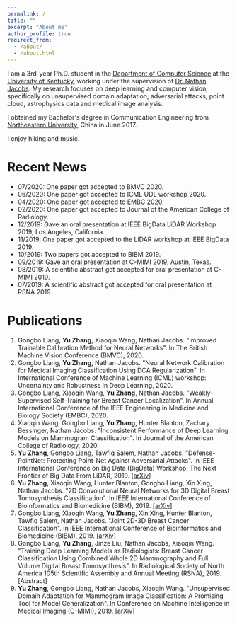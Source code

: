 ```yaml
---
permalink: /
title: ""
excerpt: "About me"
author_profile: true
redirect_from: 
  - /about/
  - /about.html
---
```


I am a 3rd-year Ph.D. student in the [Department of Computer Science](https://www.engr.uky.edu/research-faculty/departments/computer-science/) at the [University of Kentucky](https://www.uky.edu/), working under the supervision of [Dr. Nathan Jacobs](http://cs.uky.edu/~jacobs/). My research focuses on deep learning and computer vision, specifically on unsupervised domain adaptation, adversarial attacks, point cloud, astrophysics data and medical image analysis.

I obtained my Bachelor's degree in Communication Engineering from [Northeastern University](http://english.neu.edu.cn/), China in June 2017.

I enjoy hiking and music.


Recent News
======
* 07/2020: One paper got accepted to BMVC 2020.
* 06/2020: One paper got accepted to ICML UDL workshop 2020.
* 04/2020: One paper got accepted to EMBC 2020.
* 02/2020: One paper got accepted to Journal of the American College of Radiology.
* 12/2019: Gave an oral presentation at IEEE BigData LiDAR Workshop 2019, Los Angeles, California.
* 11/2019: One paper got accepted to the LiDAR workshop at IEEE BigData 2019.
* 10/2019: Two papers got accepted to BIBM 2019.
* 09/2019: Gave an oral presentation at C-MIMI 2019, Austin, Texas.
* 08/2019: A scientific abstract got accepted for oral presentation at C-MIMI 2019.
* 07/2019: A scientific abstract got accepted for oral presentation at RSNA 2019. 

Publications
======
1. Gongbo Liang, **Yu Zhang**, Xiaoqin Wang, Nathan Jacobs. "Improved Trainable Calibration Method for Neural Networks". In The British Machine Vision Conference (BMVC), 2020.
1. Gongbo Liang, **Yu Zhang**, Nathan Jacobs. "Neural Network Calibration for Medical Imaging Classification Using DCA Regularization". In International Conference of Machine Learning (ICML) workshop: Uncertainty and Robustness in Deep Learning, 2020.
1. Gongbo Liang, Xiaoqin Wang, **Yu Zhang**, Nathan Jacobs. "Weakly-Supervised Self-Training for Breast Cancer Localization". In Annual International Conference of the IEEE Engineering in Medicine and Biology Society (EMBC), 2020.
1. Xiaoqin Wang, Gongbo Liang, **Yu Zhang**, Hunter Blanton, Zachary Bessinger, Nathan Jacobs. "Inconsistent Performance of Deep Learning Models on Mammogram Classification". In Journal of the American College of Radiology, 2020.
1. **Yu Zhang**, Gongbo Liang, Tawfiq Salem, Nathan Jacobs.  "Defense-PointNet: Protecting Point-Net Against Adversarial Attacks". In IEEE International Conference on Big Data (BigData) Workshop: The Next Frontier of Big Data From LiDAR, 2019. [[arXiv]](https://arxiv.org/abs/2002.11881)
1. **Yu Zhang**, Xiaoqin Wang, Hunter Blanton, Gongbo Liang, Xin Xing, Nathan Jacobs. "2D Convolutional Neural Networks for 3D Digital Breast Tomosynthesis Classification". In IEEE International Conference of Bioinformatics and Biomedicine (BIBM), 2019. [[arXiv]](https://arxiv.org/abs/2002.12314)
1. Gongbo Liang, Xiaoqin Wang, **Yu Zhang**, Xin Xing, Hunter Blanton, Tawfiq Salem, Nathan Jacobs. "Joint 2D-3D Breast Cancer Classification". In IEEE International Conference of Bioinformatics and Biomedicine (BIBM), 2019. [[arXiv]](https://arxiv.org/abs/2002.12392)
1. Gongbo Liang, **Yu Zhang**, Jinze Liu, Nathan Jacobs, Xiaoqin Wang. "Training Deep Learning Models as Radiologists: Breast Cancer Classification Using Combined Whole 2D Mammography and Full Volume Digital Breast Tomosynthesis". In Radiological Society of North America 105th Scientific Assembly and Annual Meeting (RSNA), 2019. [Abstract]
1. **Yu Zhang**, Gongbo Liang, Nathan Jacobs, Xiaoqin Wang. "Unsupervised Domain Adaptation for Mammogram Image Classification: A Promising Tool for Model Generalization". In Conference on Machine Intelligence in Medical Imaging (C-MIMI), 2019. [[arXiv]](https://arxiv.org/abs/2003.01111)

